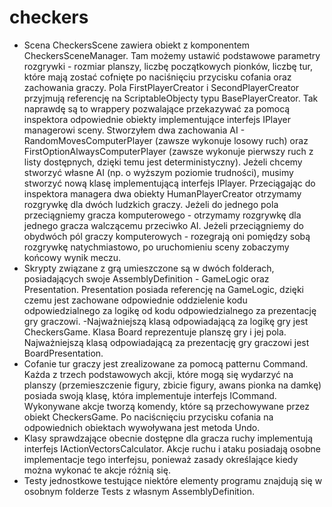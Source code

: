 # checkers

- Scena CheckersScene zawiera obiekt z komponentem CheckersSceneManager. Tam możemy ustawić podstawowe parametry rozgrywki - rozmiar planszy, liczbę początkowych pionków, liczbę tur, które mają zostać cofnięte po naciśnięciu przycisku cofania oraz zachowania graczy. Pola FirstPlayerCreator i SecondPlayerCreator przyjmują referencję na ScriptableObjecty typu BasePlayerCreator. Tak naprawdę są to wrappery pozwalające przekazywać za pomocą inspektora odpowiednie obiekty implementujące interfejs IPlayer managerowi sceny. Stworzyłem dwa zachowania AI - RandomMovesComputerPlayer (zawsze wykonuje losowy ruch) oraz FirstOptionAlwaysComputerPlayer (zawsze wykonuje pierwszy ruch z listy dostępnych, dzięki temu jest deterministyczny). Jeżeli chcemy stworzyć własne AI (np. o wyższym poziomie trudności), musimy stworzyć nową klasę implementującą interfejs IPlayer. Przeciągając do inspektora managera dwa obiekty HumanPlayerCreator otrzymamy rozgrywkę dla dwóch ludzkich graczy. Jeżeli do jednego pola przeciągniemy gracza komputerowego - otrzymamy rozgrywkę dla jednego gracza walczącemu przeciwko AI. Jeżeli przeciągniemy do obydwóch pól graczy komputerowych - rozegrają oni pomiędzy sobą rozgrywkę natychmiastowo, po uruchomieniu sceny zobaczymy końcowy wynik meczu.
- Skrypty związane z grą umieszczone są w dwóch folderach, posiadających swoje AssemblyDefinition - GameLogic oraz Presentation. Presentation posiada referencję na GameLogic, dzięki czemu jest zachowane odpowiednie oddzielenie kodu odpowiedzialnego za logikę od kodu odpowiedzialnego za prezentację gry graczowi.
-Najważniejszą klasą odpowiadającą za logikę gry jest CheckersGame. Klasa Board reprezentuje planszę gry i jej pola. Najważniejszą klasą odpowiadającą za prezentację gry graczowi jest BoardPresentation.
- Cofanie tur graczy jest zrealizowane za pomocą patternu Command. Każda z trzech podstawowych akcji, które mogą się wydarzyć na planszy (przemieszczenie figury, zbicie figury, awans pionka na damkę) posiada swoją klasę, która implementuje interfejs ICommand. Wykonywane akcje tworzą komendy, które są przechowywane przez obiekt CheckersGame. Po naciścnięciu przycisku cofania na odpowiednich obiektach wywoływana jest metoda Undo.
- Klasy sprawdzające obecnie dostępne dla gracza ruchy implementują interfejs IActionVectorsCalculator. Akcje ruchu i ataku posiadają osobne implementacje tego interfejsu, ponieważ zasady określające kiedy można wykonać te akcje różnią się.
- Testy jednostkowe testujące niektóre elementy programu znajdują się w osobnym folderze Tests z własnym AssemblyDefinition.
